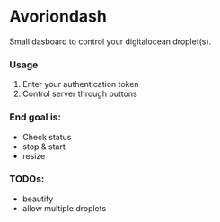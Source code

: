 # Avoriondash

Small dasboard to control your digitalocean droplet(s).

### Usage

1. Enter your authentication token
2. Control server through buttons

### End goal is:

- Check status
- stop & start
- resize

### TODOs:

- beautify
- allow multiple droplets
